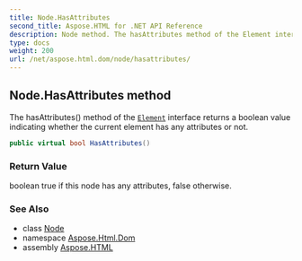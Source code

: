 ```yaml
---
title: Node.HasAttributes
second_title: Aspose.HTML for .NET API Reference
description: Node method. The hasAttributes method of the Element interface returns a boolean value indicating whether the current element has any attributes or not
type: docs
weight: 200
url: /net/aspose.html.dom/node/hasattributes/
---
```

## Node.HasAttributes method

The hasAttributes() method of the [`Element`](../../element/) interface returns a boolean value indicating whether the current element has any attributes or not.

```csharp
public virtual bool HasAttributes()
```

### Return Value

boolean true if this node has any attributes, false otherwise.

### See Also

* class [Node](../)
* namespace [Aspose.Html.Dom](../../../aspose.html.dom/)
* assembly [Aspose.HTML](../../../)
